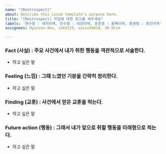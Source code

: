 ```yaml
---
name: "[Restrospect]"
about: Describe this issue template's purpose here.
title: "[Restrospect] 작업에 대한 회고를 써주세요"
labels: '현수찡 : 새끼아재, 인수찡 : 대장아재, 종훈찡 : 둘째아재, 종권찡 : 중간아재'
assignees: Hyunsoo-dev, in63119, sosick0418, JH-Shim

---
```


### Fact (사실) : 주요 사건에서 내가 취한 행동을 객관적으로 서술한다.
- 하고 싶은 말

### Feeling (느낌) : 그때 느꼈던 기분을 간략히 정리한다.
- 하고 싶은 말

### Finding (교훈) : 사건에서 얻은 교훈을 적는다.
- 하고 싶은 말

### Future action (행동) : 그래서 내가 앞으로 취할 행동을 미래형으로 적는다.
- 하고 싶은 말
